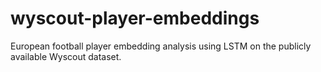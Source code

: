 # wyscout-player-embeddings
European football player embedding analysis using LSTM on the publicly available Wyscout dataset. 
